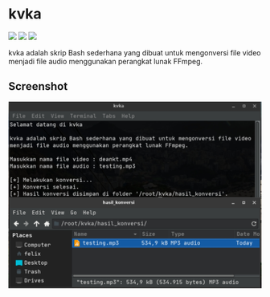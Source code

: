 # kvka

![](https://img.shields.io/github/repo-size/rofidoang03/kvka)
![](https://img.shields.io/github/contributors/rofidoang03/kvka)
![](https://img.shields.io/github/forks/rofidoang03/kvka)

kvka adalah skrip Bash sederhana yang dibuat untuk mengonversi file video menjadi file audio menggunakan perangkat lunak FFmpeg.

## Screenshot

![](https://github.com/rofidoang03/kvka/blob/main/img/kvka.jpg)
